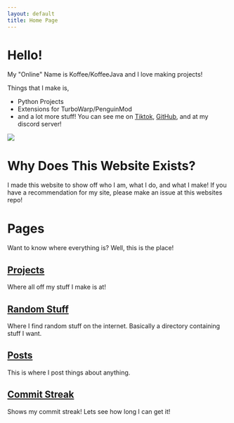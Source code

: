 ```yaml
---
layout: default
title: Home Page
---
```

# Hello!
My "Online" Name is Koffee/KoffeeJava and I love making projects! 

Things that I make is,
- Python Projects
- Extensions for TurboWarp/PenguinMod
- and a lot more stuff!
You can see me on [Tiktok](https://tiktok.com/@koffeejava
), [GitHub](https://github.com/KoffeeJava), and at my discord server! 

[![](https://dcbadge.limes.pink/api/server/JpEQJkyRgX)](https://discord.gg/JpEQJkyRgX)

# Why Does This Website Exists?
I made this website to show off who I am, what I do, and what I make! If you have a recommendation for my site, please make an issue at this websites repo!



# Pages
Want to know where everything is? Well, this is the place!

## [Projects](/projects)
Where all off my stuff I make is at!

## [Random Stuff](/rand)
Where I find random stuff on the internet. Basically a directory containing stuff I want.

## [Posts](/posts)
This is where I post things about anything.

## [Commit Streak](/streak)
Shows my commit streak! Lets see how long I can get it!